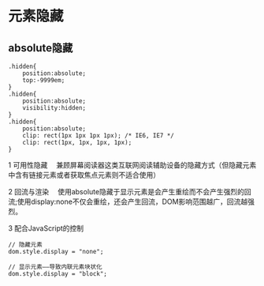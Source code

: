 # 元素隐藏

## absolute隐藏

```
.hidden{
    position:absolute;
    top:-9999em;
}
.hidden{
    position:absolute;
    visibility:hidden;
}
.hidden{
    position:absolute;
    clip: rect(1px 1px 1px 1px); /* IE6, IE7 */
    clip: rect(1px, 1px, 1px, 1px);
}
```
1 可用性隐藏
&emsp;兼顾屏幕阅读器这类互联网阅读辅助设备的隐藏方式（但隐藏元素中含有链接元素或者获取焦点元素则不适合使用）

2 回流与渲染
&emsp;使用absolute隐藏于显示元素是会产生重绘而不会产生强烈的回流;使用display:none不仅会重绘，还会产生回流，DOM影响范围越广，回流越强烈。

3 配合JavaScript的控制
```
// 隐藏元素
dom.style.display = "none";

// 显示元素——导致内联元素块状化
dom.style.display = "block";























```






















